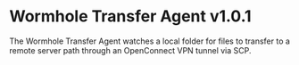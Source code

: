 # Wormhole Transfer Agent v1.0.1
The Wormhole Transfer Agent watches a local folder for files to transfer to a remote server path through an OpenConnect 
VPN tunnel via SCP.
